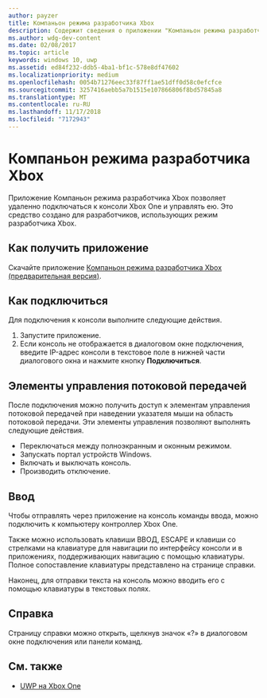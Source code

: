 ```yaml
---
author: payzer
title: Компаньон режима разработчика Xbox
description: Содержит сведения о приложении "Компаньон режима разработчика Xbox".
ms.author: wdg-dev-content
ms.date: 02/08/2017
ms.topic: article
keywords: windows 10, uwp
ms.assetid: ed84f232-ddb5-4ba1-bf1c-578e8df47602
ms.localizationpriority: medium
ms.openlocfilehash: 0054b71276eec33f87ff1ae51dff0d58c0efcfce
ms.sourcegitcommit: 3257416aebb5a7b1515e107866806f8bd57845a8
ms.translationtype: MT
ms.contentlocale: ru-RU
ms.lasthandoff: 11/17/2018
ms.locfileid: "7172943"
---
```

# <a name="xbox-dev-mode-companion"></a>Компаньон режима разработчика Xbox

Приложение Компаньон режима разработчика Xbox позволяет удаленно подключаться к консоли Xbox One и управлять ею. Это средство создано для разработчиков, использующих режим разработчика Xbox.

## <a name="how-to-get-the-app"></a>Как получить приложение  
Скачайте приложение [Компаньон режима разработчика Xbox (предварительная версия)](https://www.microsoft.com/store/p/xbox-dev-mode-companion/9nblggh519cp).

## <a name="how-to-connect"></a>Как подключиться   
Для подключения к консоли выполните следующие действия.

1. Запустите приложение.   
2. Если консоль не отображается в диалоговом окне подключения, введите IP-адрес консоли в текстовое поле в нижней части диалогового окна и нажмите кнопку **Подключиться**.

## <a name="streaming-controls"></a>Элементы управления потоковой передачей
После подключения можно получить доступ к элементам управления потоковой передачей при наведении указателя мыши на область потоковой передачи. Эти элементы управления позволяют выполнять следующие действия.
* Переключаться между полноэкранным и оконным режимом.
* Запускать портал устройств Windows.
* Включать и выключать консоль.
* Производить отключение.

## <a name="input"></a>Ввод
Чтобы отправлять через приложение на консоль команды ввода, можно подключить к компьютеру контроллер Xbox One.   
    
Также можно использовать клавиши ВВОД, ESCAPE и клавиши со стрелками на клавиатуре для навигации по интерфейсу консоли и в приложениях, поддерживающих навигацию с помощью клавиатуры. Полное сопоставление клавиатуры представлено на странице справки.   
   
Наконец, для отправки текста на консоль можно вводить его с помощью клавиатуры в текстовых полях.   

## <a name="help"></a>Справка
Страницу справки можно открыть, щелкнув значок «?» в диалоговом окне подключения или панели команд.

## <a name="see-also"></a>См. также
- [UWP на Xbox One](index.md)
